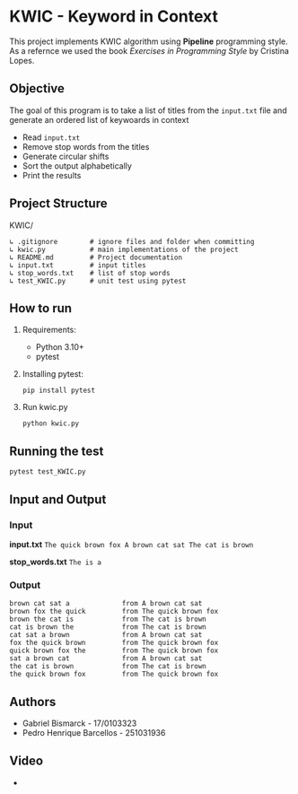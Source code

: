 # KWIC - Keyword in Context

This project implements KWIC algorithm using **Pipeline** programming style. As a refernce we used the book _Exercises in Programming Style_ by Cristina Lopes.

## Objective

The goal of this program is to take a list of titles from the 
```input.txt``` file and generate an ordered list of keywoards in context

- Read ```input.txt```
- Remove stop words from the titles
- Generate circular shifts
- Sort the output alphabetically
- Print the results

## Project Structure

KWIC/
```
↳ .gitignore        # ignore files and folder when committing
↳ kwic.py           # main implementations of the project
↳ README.md         # Project documentation
↳ input.txt         # input titles
↳ stop_words.txt    # list of stop words
↳ test_KWIC.py      # unit test using pytest
```
## How to run

1. Requirements: 
    - Python 3.10+
    - pytest

2. Installing pytest:

    ```pip install pytest```

3. Run kwic.py

    ```python kwic.py```

## Running the test

    pytest test_KWIC.py


## Input and Output

### Input

**input.txt**
    ```The quick brown fox
    A brown cat sat
    The cat is brown```

**stop_words.txt**
    ```The
    is
    a```


### Output

```
brown cat sat a             from A brown cat sat
brown fox the quick         from The quick brown fox
brown the cat is            from The cat is brown
cat is brown the            from The cat is brown
cat sat a brown             from A brown cat sat
fox the quick brown         from The quick brown fox
quick brown fox the         from The quick brown fox
sat a brown cat             from A brown cat sat
the cat is brown            from The cat is brown
the quick brown fox         from The quick brown fox
```

## Authors

- Gabriel Bismarck - 17/0103323
- Pedro Henrique Barcellos - 251031936

## Video

- [](#)
